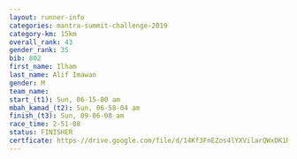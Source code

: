 ```yaml
---
layout: runner-info 
categories: mantra-summit-challenge-2019 
category-km: 15km 
overall_rank: 43
gender_rank: 35
bib: 802
first_name: Ilham
last_name: Alif Imawan
gender: M
team_name: 
start_(t1): Sun, 06-15-00 am
mbah_kamad_(t2): Sun, 06-58-04 am
finish_(t3): Sun, 09-06-08 am
race_time: 2-51-08
status: FINISHER
certficate: https-//drive.google.com/file/d/14Kf3FnEZos4lYXVilarQWxDK1R3Bvz5V/view?usp=sharing
---
```

